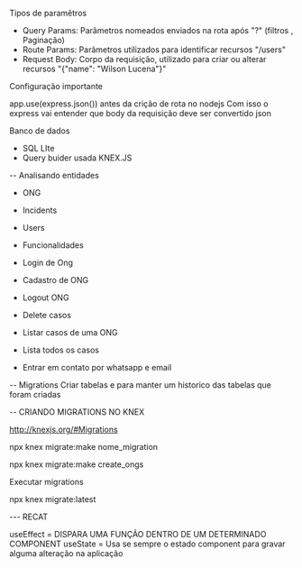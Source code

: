 Tipos de paramêtros

- Query Params: Parâmetros nomeados enviados na rota após "?" (filtros , Paginação)
- Route Params: Parâmetros utilizados para identificar recursos "/users"
- Request Body: Corpo da requisição, utilizado para criar ou alterar recursos "{"name": "Wilson Lucena"}"

Configuração importante 

app.use(express.json()) antes da crição de rota no nodejs
Com isso o express vai entender que body da requisição deve ser convertido json

Banco de dados 

- SQL LIte
- Query buider usada KNEX.JS


-- Analisando entidades

- ONG 
- Incidents 
- Users

- Funcionalidades
- Login de Ong
- Cadastro de ONG
- Logout ONG
- Delete casos
- Listar casos de uma ONG
- Lista todos os casos
- Entrar em contato por whatsapp e email

-- Migrations 
Criar tabelas e para manter um historico das tabelas que foram criadas


-- CRIANDO MIGRATIONS NO KNEX 

http://knexjs.org/#Migrations

npx knex migrate:make nome_migration 

npx  knex migrate:make create_ongs 

Executar migrations 

npx knex migrate:latest

--- RECAT 

useEffect = DISPARA UMA FUNÇÃO DENTRO DE UM DETERMINADO COMPONENT
useState = Usa se sempre o estado component para gravar alguma alteração na aplicação